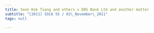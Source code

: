 ```yaml
---
title: Soon Kok Tiang and others v DBS Bank Ltd and another matter
subtitle: "[2011] SGCA 55 / 02\_November\_2011"
tags: null

---
```


